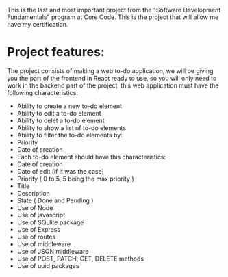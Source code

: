 This is the last and most important project from the "Software Development Fundamentals" program at Core Code. 
This is the project that will allow me have my certification.

# Project features:

The project consists of making a web to-do application, we will be giving you the part of the frontend in React ready to use, so you will only need to work in the backend part of the project, this web application must have the following characteristics:

- Ability to create a new to-do element
- Ability to edit a to-do element
- Ability to delet a to-do element
- Ability to show a list of to-do elements
- Ability to filter the to-do elements by:
- Priority
- Date of creation
- Each to-do element should have this characteristics:
- Date of creation
- Date of edit (if it was the case)
- Priority ( 0 to 5, 5 being the max priority )
- Title
- Description
- State ( Done and Pending )
- Use of Node
- Use of javascript
- Use of SQLlite package
- Use of Express
- Use of routes
- Use of middleware
- Use of JSON middleware
- Use of POST, PATCH, GET, DELETE methods
- Use of uuid packages
